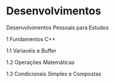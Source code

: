 # Desenvolvimentos
 Desenvolvimentos Pessoais para Estudos

1 Fundamentos C++

1.1 Variavéis e Buffer

1.2 Operações Matemáticas

1.3 Condicionais Simples e Compostas
